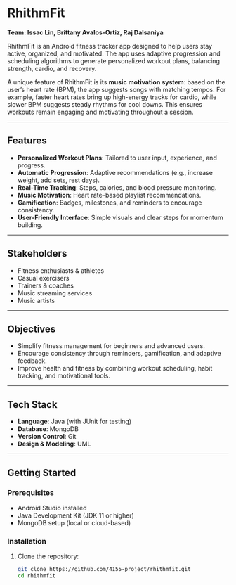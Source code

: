 # RhithmFit

**Team: Issac Lin, Brittany Avalos-Ortiz, Raj Dalsaniya**

RhithmFit is an Android fitness tracker app designed to help users stay active, organized, and motivated. The app uses adaptive progression and scheduling algorithms to generate personalized workout plans, balancing strength, cardio, and recovery.  

A unique feature of RhithmFit is its **music motivation system**: based on the user’s heart rate (BPM), the app suggests songs with matching tempos. For example, faster heart rates bring up high-energy tracks for cardio, while slower BPM suggests steady rhythms for cool downs. This ensures workouts remain engaging and motivating throughout a session.  

---

## Features
- **Personalized Workout Plans**: Tailored to user input, experience, and progress.  
- **Automatic Progression**: Adaptive recommendations (e.g., increase weight, add sets, rest days).  
- **Real-Time Tracking**: Steps, calories, and blood pressure monitoring.  
- **Music Motivation**: Heart rate–based playlist recommendations.  
- **Gamification**: Badges, milestones, and reminders to encourage consistency.  
- **User-Friendly Interface**: Simple visuals and clear steps for momentum building.  

---

## Stakeholders
- Fitness enthusiasts & athletes  
- Casual exercisers  
- Trainers & coaches  
- Music streaming services  
- Music artists  

---

## Objectives
- Simplify fitness management for beginners and advanced users.  
- Encourage consistency through reminders, gamification, and adaptive feedback.  
- Improve health and fitness by combining workout scheduling, habit tracking, and motivational tools.  

---

## Tech Stack
- **Language**: Java (with JUnit for testing)  
- **Database**: MongoDB  
- **Version Control**: Git  
- **Design & Modeling**: UML  

---

## Getting Started
### Prerequisites
- Android Studio installed  
- Java Development Kit (JDK 11 or higher)  
- MongoDB setup (local or cloud-based)  

### Installation
1. Clone the repository:  
   ```bash
   git clone https://github.com/4155-project/rhithmfit.git
   cd rhithmfit
